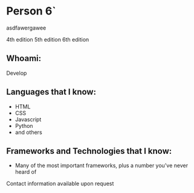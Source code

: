 # Person 6`

asdfawergawee

4th edition
5th edition
6th edition

## Whoami:
Develop

## Languages that I know:

- HTML
- CSS
- Javascript
- Python
- and others  



## Frameworks and Technologies that I know:

- Many of the most important frameworks, plus a number you've never heard of


Contact information available upon request
